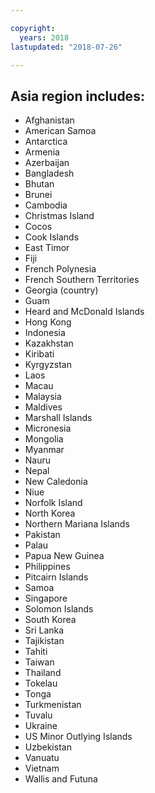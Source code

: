 ```yaml
---

copyright:
  years: 2018
lastupdated: "2018-07-26"

---
```



## Asia region includes:

* Afghanistan
* American Samoa
* Antarctica
* Armenia
* Azerbaijan
* Bangladesh
* Bhutan
* Brunei
* Cambodia
* Christmas Island
* Cocos
* Cook Islands
* East Timor
* Fiji
* French Polynesia
* French Southern Territories
* Georgia (country)
* Guam
* Heard and McDonald Islands
* Hong Kong
* Indonesia
* Kazakhstan
* Kiribati
* Kyrgyzstan
* Laos
* Macau
* Malaysia
* Maldives
* Marshall Islands
* Micronesia
* Mongolia
* Myanmar
* Nauru
* Nepal
* New Caledonia
* Niue
* Norfolk Island
* North Korea
* Northern Mariana Islands
* Pakistan
* Palau
* Papua New Guinea
* Philippines
* Pitcairn Islands
* Samoa
* Singapore
* Solomon Islands
* South Korea
* Sri Lanka
* Tajikistan
* Tahiti
* Taiwan
* Thailand
* Tokelau
* Tonga
* Turkmenistan
* Tuvalu
* Ukraine
* US Minor Outlying Islands
* Uzbekistan
* Vanuatu
* Vietnam
* Wallis and Futuna
